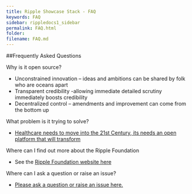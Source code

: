 ```yaml
---
title: Ripple Showcase Stack - FAQ
keywords: FAQ
sidebar: rippledocs1_sidebar
permalink: FAQ.html
folder: 
filename: FAQ.md
---
```





##Frequently Asked Questions

Why is it open source?
- Unconstrained innovation – ideas and ambitions can be shared by folk who are oceans apart
- Transparent credibility -allowing immediate detailed scrutiny immediately boosts credibility
- Decentralized control – amendments and improvement can come from the bottom up


What problem is it trying to solve?
 - [Healthcare needs to move into the 21st Century, its needs an open platform that will transform](https://frectal.com/2014/06/30/21stc-healthcare-open-platform/)

Where can I find out more about the Ripple Foundation
- See the [Ripple Foundation website here](http://ripple.foundation/)

Where can I ask a question or raise an issue?
- [Please ask a question or raise an issue here.](https://github.com/RippleOSI/Ripple-ShowcaseStack-Docs/issues) 
